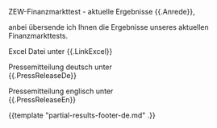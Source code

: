 ZEW-Finanzmarkttest - aktuelle Ergebnisse
{{.Anrede}},

anbei übersende ich Ihnen die Ergebnisse unseres aktuellen Finanzmarkttests.

Excel Datei unter 
{{.LinkExcel}}

Pressemitteilung deutsch unter  
{{.PressReleaseDe}}

Pressemitteilung englisch unter  
{{.PressReleaseEn}}


{{template "partial-results-footer-de.md" .}}


